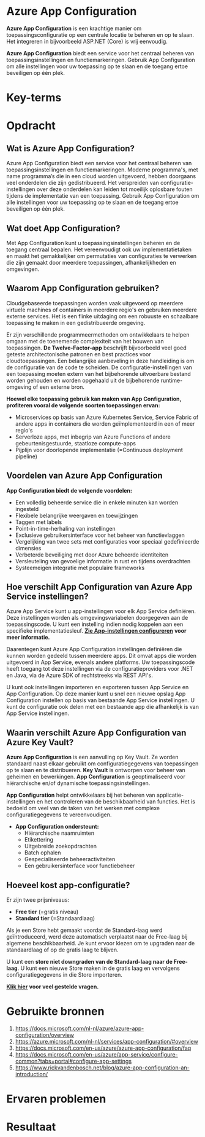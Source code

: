 # Azure App Configuration

**Azure App Configuration** is een krachtige manier om toepassingsconfiguratie op een centrale locatie te beheren en op te slaan. 
Het integreren in bijvoorbeeld ASP.NET (Core) is vrij eenvoudig.

**Azure App Configuration** biedt een service voor het centraal beheren van toepassingsinstellingen en functiemarkeringen. Gebruik App Configuration om alle instellingen 
voor uw toepassing op te slaan en de toegang ertoe beveiligen op één plek.


# Key-terms



# Opdracht

## Wat is Azure App Configuration?

Azure App Configuration biedt een service voor het centraal beheren van toepassingsinstellingen en functiemarkeringen. Moderne programma's, met name programma’s die in een
cloud worden uitgevoerd, hebben doorgaans veel onderdelen die zijn gedistribueerd. Het verspreiden van configuratie-instellingen over deze onderdelen kan leiden tot moeilijk
oplosbare fouten tijdens de implementatie van een toepassing. Gebruik App Configuration om alle instellingen voor uw toepassing op te slaan en 
de toegang ertoe beveiligen op één plek.

## Wat doet App Configuration?

Met App Configuration kunt u toepassingsinstellingen beheren en de toegang centraal bepalen. Het vereenvoudigt ook uw implementatietaken en maakt het gemakkelijker 
om permutaties van configuraties te verwerken die zijn gemaakt door meerdere toepassingen, afhankelijkheden en omgevingen.

## Waarom App Configuration gebruiken?
Cloudgebaseerde toepassingen worden vaak uitgevoerd op meerdere virtuele machines of containers in meerdere regio's en gebruiken meerdere externe services. 
Het is een flinke uitdaging om een robuuste en schaalbare toepassing te maken in een gedistribueerde omgeving.

Er zijn verschillende programmeermethoden om ontwikkelaars te helpen omgaan met de toenemende complexiteit van het bouwen van toepassingen. 
**De Twelve-Factor-app** beschrijft bijvoorbeeld veel goed geteste architectonische patronen en best practices voor cloudtoepassingen. 
Een belangrijke aanbeveling in deze handleiding is om de configuratie van de code te scheiden. De configuratie-instellingen van een toepassing moeten extern 
van het bijbehorende uitvoerbare bestand worden gehouden en worden opgehaald uit de bijbehorende runtime-omgeving of een externe bron.

**Hoewel elke toepassing gebruik kan maken van App Configuration, profiteren vooral de volgende soorten toepassingen ervan:**

- Microservices op basis van Azure Kubernetes Service, Service Fabric of andere apps in containers die worden geïmplementeerd in een of meer regio's
- Serverloze apps, met inbegrip van Azure Functions of andere gebeurtenisgestuurde, staatloze compute-apps
- Pijplijn voor doorlopende implementatie (=Continuous deployment pipeline)

## Voordelen van Azure App Configuration

**App Configuration biedt de volgende voordelen:**

- Een volledig beheerde service die in enkele minuten kan worden ingesteld
- Flexibele belangrijke weergaven en toewijzingen
- Taggen met labels
- Point-in-time-herhaling van instellingen
- Exclusieve gebruikersinterface voor het beheer van functievlaggen
- Vergelijking van twee sets met configuraties voor speciaal gedefinieerde dimensies
- Verbeterde beveiliging met door Azure beheerde identiteiten
- Versleuteling van gevoelige informatie in rust en tijdens overdrachten
- Systeemeigen integratie met populaire frameworks


## Hoe verschilt App Configuration van Azure App Service instellingen?

Azure App Service kunt u app-instellingen voor elk App Service definiëren. Deze instellingen worden als omgevingsvariabelen doorgegeven aan de toepassingscode.
U kunt een instelling indien nodig koppelen aan een specifieke implementatiesleuf. [**Zie App-instellingen configureren**](https://docs.microsoft.com/en-us/azure/app-service/configure-common?tabs=portal#configure-app-settings) **voor meer informatie.**

Daarentegen kunt Azure App Configuration instellingen definiëren die kunnen worden gedeeld tussen meerdere apps. Dit omvat apps die worden uitgevoerd in App Service, evenals
andere platforms. Uw toepassingscode heeft toegang tot deze instellingen via de configuratieproviders voor .NET en Java, via de Azure SDK of rechtstreeks via REST API's.

U kunt ook instellingen importeren en exporteren tussen App Service en App Configuration. Op deze manier kunt u snel een nieuwe opslag App Configuration instellen op basis
van bestaande App Service instellingen. U kunt de configuratie ook delen met een bestaande app die afhankelijk is van App Service instellingen.


## Waarin verschilt Azure App Configuration van Azure Key Vault?

**Azure App Configuration** is een aanvulling op Key Vault. Ze worden standaard naast elkaar gebruikt om configuratiegegevens van toepassingen op te slaan en te distribueren. 
**Key Vault** is ontworpen voor beheer van geheimen en bewerkingen. **App Configuration** is geoptimaliseerd voor hiërarchische en/of dynamische toepassingsinstellingen.

**App Configuration** helpt ontwikkelaars bij het beheren van applicatie-instellingen en het controleren van de beschikbaarheid van functies. 
Het is bedoeld om veel van de taken van het werken met complexe configuratiegegevens te vereenvoudigen.

- **App Configuration ondersteunt:**
  - Hiërarchische naamruimten
  - Etikettering
  - Uitgebreide zoekopdrachten
  - Batch ophalen
  - Gespecialiseerde beheeractiviteiten
  - Een gebruikersinterface voor functiebeheer


## Hoeveel kost app-configuratie?

Er zijn twee prijsniveaus:

- **Free tier** (=gratis niveau)
- **Standard tier** (=Standaardlaag)

Als je een Store hebt gemaakt voordat de Standard-laag werd geïntroduceerd, werd deze automatisch verplaatst naar de Free-laag bij algemene beschikbaarheid. 
Je kunt ervoor kiezen om te upgraden naar de standaardlaag of op de gratis laag te blijven.

U kunt een **store niet downgraden van de Standard-laag naar de Free-laag**. U kunt een nieuwe Store maken in de gratis laag en vervolgens configuratiegegevens 
in die Store importeren. 

[**Klik hier**](https://docs.microsoft.com/en-us/azure/azure-app-configuration/faq) **voor veel gestelde vragen.**


# Gebruikte bronnen
1. https://docs.microsoft.com/nl-nl/azure/azure-app-configuration/overview
2. https://azure.microsoft.com/nl-nl/services/app-configuration/#overview
3. https://docs.microsoft.com/en-us/azure/azure-app-configuration/faq
4. https://docs.microsoft.com/en-us/azure/app-service/configure-common?tabs=portal#configure-app-settings
5. https://www.rickvandenbosch.net/blog/azure-app-configuration-an-introduction/


# Ervaren problemen


# Resultaat

